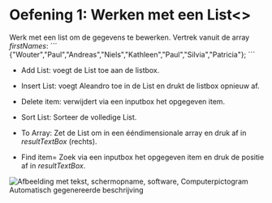 # Oefening 1: Werken met een List\<\>

Werk met een list om de gegevens te bewerken. Vertrek vanuit de array
*firstNames*:
´´´
{"Wouter","Paul","Andreas","Niels","Kathleen","Paul","Silvia","Patricia"};
´´´

-   Add List: voegt de List toe aan de listbox.

-   Insert List: voegt Aleandro toe in de List en drukt de listbox
    opnieuw af.

-   Delete item: verwijdert via een inputbox het opgegeven item.

-   Sort List: Sorteer de volledige List.

-   To Array: Zet de List om in een ééndimensionale array en druk af in
    *resultTextBox* (rechts).

-   Find item= Zoek via een inputbox het opgegeven item en druk de
    positie af in *resultTextBox*.

![Afbeelding met tekst, schermopname, software, Computerpictogram
Automatisch gegenereerde
beschrijving](./media/image1.png)
